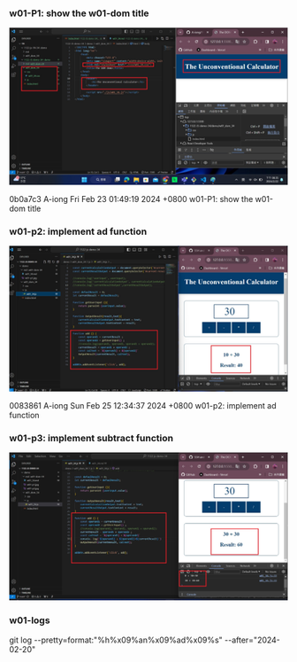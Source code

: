 ### w01-P1: show the w01-dom title

![](w01-p1.jpg)


0b0a7c3 A-iong  Fri Feb 23 01:49:19 2024 +0800  w01-P1: show the w01-dom title




### w01-p2: implement ad function

![](w01-p2.jpg)

0083861 A-iong  Sun Feb 25 12:34:37 2024 +0800  w01-p2: implement ad function

### w01-p3: implement subtract function

![](w01-p3.jpg)


### w01-logs

git log --pretty=format:"%h%x09%an%x09%ad%x09%s" --after="2024-02-20"